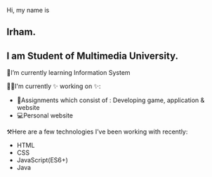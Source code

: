 Hi, my name is
## Irham.
## I am Student of Multimedia University.

📕I’m currently learning Information System

🧑‍🏭I'm currently ✨ working on ✨:
- 📑Assignments which consist of : Developing game, application & website
- 💻Personal website 

⚒️Here are a few technologies I’ve been working with recently:
- HTML
- CSS
- JavaScript(ES6+)
- Java

<!--
**kyiwsr/kyiwsr** is a ✨ _special_ ✨ repository because its `README.md` (this file) appears on your GitHub profile.

I'm Irham. 

- 🔭 I’m currently working on ...
- 🌱 I’m currently learning ...
- 👯 I’m looking to collaborate on ...
- 🤔 I’m looking for help with ...
- 💬 Ask me about ...
- 📫 How to reach me: ...
- 😄 Pronouns: ...
- ⚡ Fun fact: ...
-->
